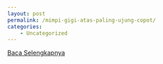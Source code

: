 ```yaml
---
layout: post
permalink: /mimpi-gigi-atas-paling-ujung-copot/
categories:
    - Uncategorized
---
```


[Baca Selengkapnya](/03)